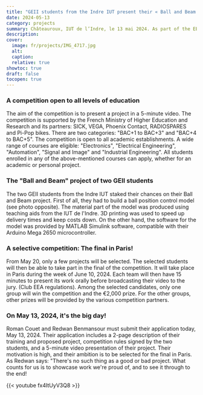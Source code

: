 ```yaml
---
title: "GEII students from the Indre IUT present their « Ball and Beam » project at the national EEA Club competition."
date: 2024-05-13
category: projects
summary: Châteauroux, IUT de l’Indre, le 13 mai 2024. As part of the EEA Club's « My project in 5 minutes » competition, students Roman Couet and Redwan Benmansour are submitting their video entries today. Their goal:' to win the competition and the €2,000 prize.
description:
cover:
  image: fr/projects/IMG_4717.jpg
  alt:
  caption:
  relative: true
showtoc: true
draft: false
tocopen: true
---
```


### A competition open to all levels of education
The aim of the competition is to present a project in a 5-minute video. The competition is supported by the French Ministry of Higher Education and Research and its partners: SICK, VEGA, Phoenix Contact, RADIOSPARES and Pi-Pop bikes. There are two categories: "BAC+1 to BAC+3" and "BAC+4 to BAC+5". The competition is open to all academic establishments. A wide range of courses are eligible: "Electronics", "Electrical Engineering", "Automation", "Signal and Image" and "Industrial Engineering". All students enrolled in any of the above-mentioned courses can apply, whether for an academic or personal project.
### The "Ball and Beam" project of two GEII students
The two GEII students from the Indre IUT staked their chances on their Ball and Beam project. First of all, they had to build a ball position control model (see photo opposite). The material part of the model was produced using teaching aids from the IUT de l'Indre. 3D printing was used to speed up delivery times and keep costs down. On the other hand, the software for the model was provided by MATLAB Simulink software, compatible with their Arduino Mega 2650 microcontroller.
### A selective competition: The final in Paris!
From May 20, only a few projects will be selected. The selected students will then be able to take part in the final of the competition. It will take place in Paris during the week of June 10, 2024. Each team will then have 15 minutes to present its work orally before broadcasting their video to the jury. (Club EEA regulations). Among the selected candidates, only one group will win the competition and the €2,000 prize. For the other groups, other prizes will be provided by the various competition partners.
### On May 13, 2024, it's the big day!
Roman Couet and Redwan Benmansour must submit their application today, May 13, 2024. Their application includes a 2-page description of their training and proposed project, competition rules signed by the two students, and a 5-minute video presentation of their project. Their motivation is high, and their ambition is to be selected for the final in Paris. As Redwan says: "There's no such thing as a good or bad project. What counts for us is to showcase work we're proud of, and to see it through to the end!

{{< youtube fx4ItUyV3Q8 >}}
